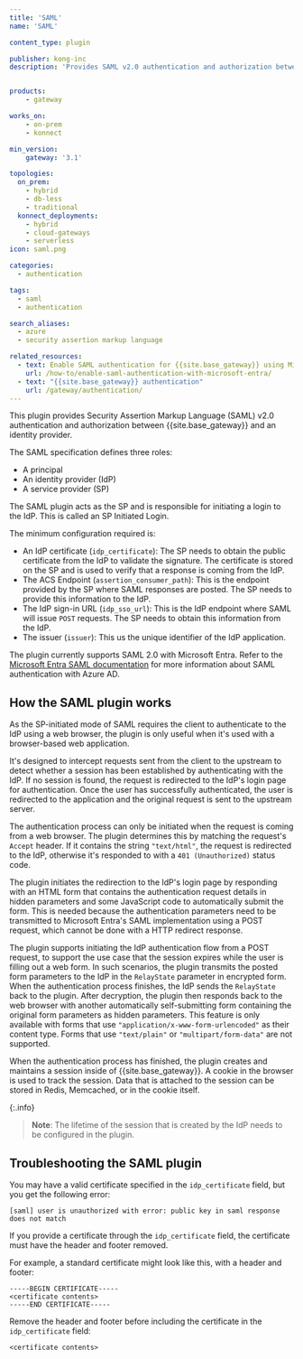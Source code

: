 ```yaml
---
title: 'SAML'
name: 'SAML'

content_type: plugin

publisher: kong-inc
description: 'Provides SAML v2.0 authentication and authorization between a service provider (Kong) and an identity provider (IdP)'


products:
    - gateway

works_on:
    - on-prem
    - konnect

min_version:
    gateway: '3.1'

topologies:
  on_prem:
    - hybrid
    - db-less
    - traditional
  konnect_deployments:
    - hybrid
    - cloud-gateways
    - serverless
icon: saml.png

categories:
  - authentication

tags:
  - saml
  - authentication

search_aliases:
  - azure
  - security assertion markup language

related_resources:
  - text: Enable SAML authentication for {{site.base_gateway}} using Microsoft Entra
    url: /how-to/enable-saml-authentication-with-microsoft-entra/
  - text: "{{site.base_gateway}} authentication"
    url: /gateway/authentication/
---
```


This plugin provides Security Assertion Markup Language (SAML) v2.0 authentication and authorization between {{site.base_gateway}} and an identity provider.

The SAML specification defines three roles:

* A principal
* An identity provider (IdP)
* A service provider (SP)

The SAML plugin acts as the SP and is responsible for
initiating a login to the IdP. This is called an SP Initiated Login.

The minimum configuration required is:

- An IdP certificate (`idp_certificate`): The SP needs to obtain the
  public certificate from the IdP to validate the signature. The
  certificate is stored on the SP and is used to verify that a response
  is coming from the IdP.
- The ACS Endpoint (`assertion_consumer_path`): This is the endpoint
  provided by the SP where SAML responses are posted. The SP needs
  to provide this information to the IdP.
- The IdP sign-in URL (`idp_sso_url`): This is the IdP endpoint where
  SAML will issue `POST` requests. The SP needs to obtain this
  information from the IdP.
- The issuer (`issuer`): This us the unique identifier of the IdP application.

The plugin currently supports SAML 2.0 with Microsoft Entra. Refer to the
[Microsoft Entra SAML documentation](https://learn.microsoft.com/en-us/entra/architecture/auth-saml)
for more information about SAML authentication with Azure AD.

## How the SAML plugin works

As the SP-initiated mode of SAML requires the client to authenticate
to the IdP using a web browser, the plugin is only useful when it's
used with a browser-based web application.

It's designed to intercept requests sent from the client to the
upstream to detect whether a session has been established by
authenticating with the IdP. If no session is found, the request is
redirected to the IdP's login page for authentication. Once the
user has successfully authenticated, the user is redirected to the
application and the original request is sent to the upstream
server.

The authentication process can only be initiated when the request is
coming from a web browser. The plugin determines this by matching
the request's `Accept` header. If it contains the string
`"text/html"`, the request is redirected to the IdP, otherwise it's
responded to with a `401 (Unauthorized)` status code.

The plugin initiates the redirection to the IdP's login page by
responding with an HTML form that contains the authentication
request details in hidden parameters and some JavaScript code to
automatically submit the form. This is needed because the
authentication parameters need to be transmitted to Microsoft Entra's SAML
implementation using a POST request, which cannot be done with a
HTTP redirect response.

The plugin supports initiating the IdP authentication flow from a
POST request, to support the use case that the session expires while
the user is filling out a web form. In such scenarios, the plugin
transmits the posted form parameters to the IdP in the `RelayState`
parameter in encrypted form. When the authentication process
finishes, the IdP sends the `RelayState` back to the plugin. After
decryption, the plugin then responds back to the web browser with
another automatically self-submitting form containing the original
form parameters as hidden parameters. This feature is only
available with forms that use `"application/x-www-form-urlencoded"` as
their content type. Forms that use `"text/plain"` or
`"multipart/form-data"` are not supported.

When the authentication process has finished, the plugin creates and
maintains a session inside of {{site.base_gateway}}. A cookie in the browser
is used to track the session. Data that is attached to the session
can be stored in Redis, Memcached, or in the cookie itself. 

{:.info}
> **Note**: The lifetime of the session that is created by the IdP needs
to be configured in the plugin.

## Troubleshooting the SAML plugin

You may have a valid certificate specified in the `idp_certificate` field, but you get the following error:

```
[saml] user is unauthorized with error: public key in saml response does not match
```

If you provide a certificate through the `idp_certificate` field, the certificate must have the header and footer removed.

For example, a standard certificate might look like this, with a header and footer:

```
-----BEGIN CERTIFICATE-----
<certificate contents>
-----END CERTIFICATE-----
```

Remove the header and footer before including the certificate in the `idp_certificate` field:
```
<certificate contents>
```
